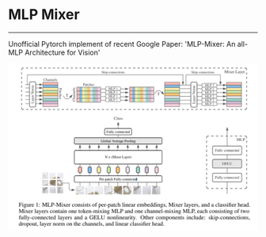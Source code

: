 # MLP Mixer

------

Unofficial Pytorch implement of recent Google Paper: 'MLP-Mixer: An all-MLP Architecture for Vision'

![img](img.png)

